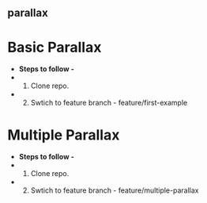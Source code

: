 ## parallax

# Basic Parallax
* **Steps to follow -**
* 1. Clone repo.
* 2. Swtich to feature branch - feature/first-example

# Multiple Parallax
* **Steps to follow -**
* 1. Clone repo.
* 2. Swtich to feature branch - feature/multiple-parallax
